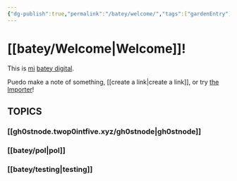 ```yaml
---
{"dg-publish":true,"permalink":"/batey/welcome/","tags":["gardenEntry"],"created":"2024-10-13T11:23:18.000-04:00","updated":"2024-10-26T16:10:33.937-04:00"}
---
```


# **[[batey/Welcome\|Welcome]]!**

This is [mi](https://twop0intfive.xyz) [batey digital](https://elbatey.twop0intfive.xyz/topics/batey/what-is-this/).

Puedo make a note of something, [[create a link\|create a link]], or try [the Importer](https://help.obsidian.md/Plugins/Importer)! 




## TOPICS
### [[gh0stnode.twop0intfive.xyz/gh0stnode\|gh0stnode]]
### [[batey/pol\|pol]]

### [[batey/testing\|testing]]

